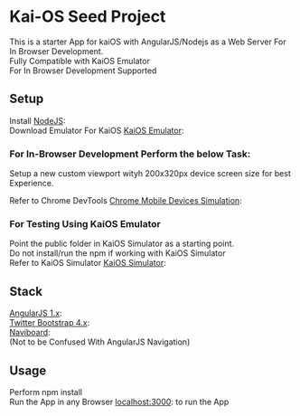 # Kai-OS Seed Project

This is a starter App for kaiOS with AngularJS/Nodejs as a Web Server For In Browser Development.<br />
Fully Compatible with KaiOS Emulator<br />
For In Browser Development Supported<br />


## Setup

Install [NodeJS](https://nodejs.org/en/):<br />
Download Emulator For KaiOS [KaiOS Emulator](https://developer.kaiostech.com/):<br />

### For In-Browser Development Perform the below Task:

Setup a new custom viewport wityh 200x320px device screen size for best Experience. <br />

Refer to Chrome DevTools [Chrome Mobile Devices Simulation](https://developers.google.com/web/tools/chrome-devtools/device-mode/):

### For Testing Using KaiOS Emulator
Point the public folder in KaiOS Simulator as a starting point. <br />
Do not install/run the npm if working with KaiOS Simulator<br />
Refer to KaiOS Simulator [KaiOS Simulator](https://developer.kaiostech.com/simulator):<br />




## Stack
 
 [AngularJS 1.x](https://angularjs.org/): <br />
 [Twitter Bootstrap 4.x](https://getbootstrap.com/): <br />
 [Naviboard](https://github.com/amanboss9/naviboard): <br />
 (Not to be Confused With AngularJS Navigation) <br />
 

## Usage

Perform npm install <br />
Run the App in any Browser [localhost:3000](localhost:3000): to run the App <br />




